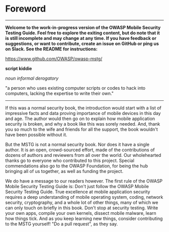 # Foreword

---

**Welcome to the work-in-progress version of the OWASP Mobile Security Testing Guide. Feel free to explore the exiting content, but do note  that it is still incomplete and may change at any time. If you have feedback or suggestions, or want to contribute, create an issue on GitHub or ping us on Slack. See the README for instructions:**

https://www.github.com/OWASP/owasp-mstg/

**script kiddie**

*noun informal derogatory*

"a person who uses existing computer scripts or codes to hack into computers, lacking the expertise to write their own."

---

If this was a normal security book, the introduction would start with a list of impressive facts and data proving importance of mobile devices in this day and age. The author would then go on to explain how mobile application security is broken, and why a book like this was sorely needed. And, thank you so much to the wife and friends for all the support, the book wouldn't have been possible without it.

But the MSTG is not a normal security book. Nor does it have a single author. It is an open, crowd-sourced effort, made of the contributions of dozens of authors and reviewers from all over the world. Our wholehearted thanks go to everyone who contributed to this project. Special commendations also go to the OWASP Foundation, for being the hub bringing all of us together, as well as funding the project.

We do have a message to our readers however. The first rule of the OWASP Mobile Security Testing Guide is: Don't just follow the OWASP Mobile Security Testing Guide. True excellence at mobile application security requires a deep understanding of mobile operating system, coding, network security, cryptography, and a whole lot of other things, many of which we can only touch on briefly in this book. Don't stop at security testing. Write your own apps, compile your own kernels, dissect mobile malware, learn how things tick. And as you keep learning new things, consider contributing to the MSTG yourself! "Do a pull request", as they say.


